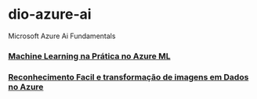 # dio-azure-ai
Microsoft Azure Ai Fundamentals

### [Machine Learning na Prática no Azure ML](https://github.com/tarcnux/dio-azure-ai/tree/main/ml)

### [Reconhecimento Facil e transformação de imagens em Dados no Azure](https://github.com/tarcnux/dio-azure-ai/tree/main/ai-vision)
